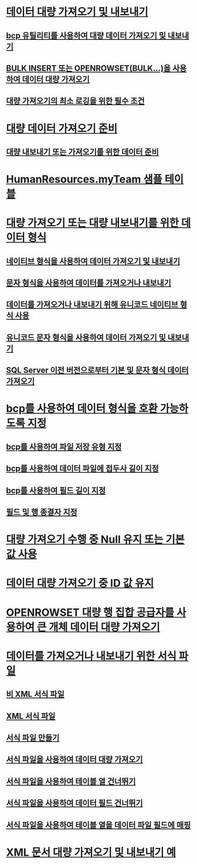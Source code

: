 # [데이터 대량 가져오기 및 내보내기](bulk-import-and-export-of-data-sql-server.md)
## [bcp 유틸리티를 사용하여 대량 데이터 가져오기 및 내보내기](import-and-export-bulk-data-by-using-the-bcp-utility-sql-server.md)
## [BULK INSERT 또는 OPENROWSET(BULK...)을 사용하여 데이터 대량 가져오기](import-bulk-data-by-using-bulk-insert-or-openrowset-bulk-sql-server.md)
## [대량 가져오기의 최소 로깅을 위한 필수 조건](prerequisites-for-minimal-logging-in-bulk-import.md)
# [대량 데이터 가져오기 준비](prepare-to-bulk-import-data-sql-server.md)
## [대량 내보내기 또는 가져오기를 위한 데이터 준비](prepare-data-for-bulk-export-or-import-sql-server.md)
# [HumanResources.myTeam 샘플 테이블](humanresources-myteam-sample-table-sql-server.md)
# [대량 가져오기 또는 대량 내보내기를 위한 데이터 형식](data-formats-for-bulk-import-or-bulk-export-sql-server.md)
## [네이티브 형식을 사용하여 데이터 가져오기 및 내보내기](use-native-format-to-import-or-export-data-sql-server.md)
## [문자 형식을 사용하여 데이터를 가져오거나 내보내기](use-character-format-to-import-or-export-data-sql-server.md)
## [데이터를 가져오거나 내보내기 위해 유니코드 네이티브 형식 사용](use-unicode-native-format-to-import-or-export-data-sql-server.md)
## [유니코드 문자 형식을 사용하여 데이터 가져오기 및 내보내기](use-unicode-character-format-to-import-or-export-data-sql-server.md)
## [SQL Server 이전 버전으로부터 기본 및 문자 형식 데이터 가져오기](import-native-and-character-format-data-from-earlier-versions-of-sql-server.md)
# [bcp를 사용하여 데이터 형식을 호환 가능하도록 지정](specify-data-formats-for-compatibility-when-using-bcp-sql-server.md)
## [bcp를 사용하여 파일 저장 유형 지정](specify-file-storage-type-by-using-bcp-sql-server.md)
## [bcp를 사용하여 데이터 파일에 접두사 길이 지정](specify-prefix-length-in-data-files-by-using-bcp-sql-server.md)
## [bcp를 사용하여 필드 길이 지정](specify-field-length-by-using-bcp-sql-server.md)
## [필드 및 행 종결자 지정](specify-field-and-row-terminators-sql-server.md)
# [대량 가져오기 수행 중 Null 유지 또는 기본값 사용](keep-nulls-or-use-default-values-during-bulk-import-sql-server.md)
# [데이터 대량 가져오기 중 ID 값 유지](keep-identity-values-when-bulk-importing-data-sql-server.md)
# [OPENROWSET 대량 행 집합 공급자를 사용하여 큰 개체 데이터 대량 가져오기](bulk-import-large-object-data-with-openrowset-bulk-rowset-provider.md)
# [데이터를 가져오거나 내보내기 위한 서식 파일](format-files-for-importing-or-exporting-data-sql-server.md)
## [비 XML 서식 파일](non-xml-format-files-sql-server.md)
## [XML 서식 파일](xml-format-files-sql-server.md)
## [서식 파일 만들기](create-a-format-file-sql-server.md)
## [서식 파일을 사용하여 데이터 대량 가져오기](use-a-format-file-to-bulk-import-data-sql-server.md)
## [서식 파일을 사용하여 테이블 열 건너뛰기](use-a-format-file-to-skip-a-table-column-sql-server.md)
## [서식 파일을 사용하여 데이터 필드 건너뛰기](use-a-format-file-to-skip-a-data-field-sql-server.md)
## [서식 파일을 사용하여 테이블 열을 데이터 파일 필드에 매핑](use-a-format-file-to-map-table-columns-to-data-file-fields-sql-server.md)
# [XML 문서 대량 가져오기 및 내보내기 예](examples-of-bulk-import-and-export-of-xml-documents-sql-server.md)
